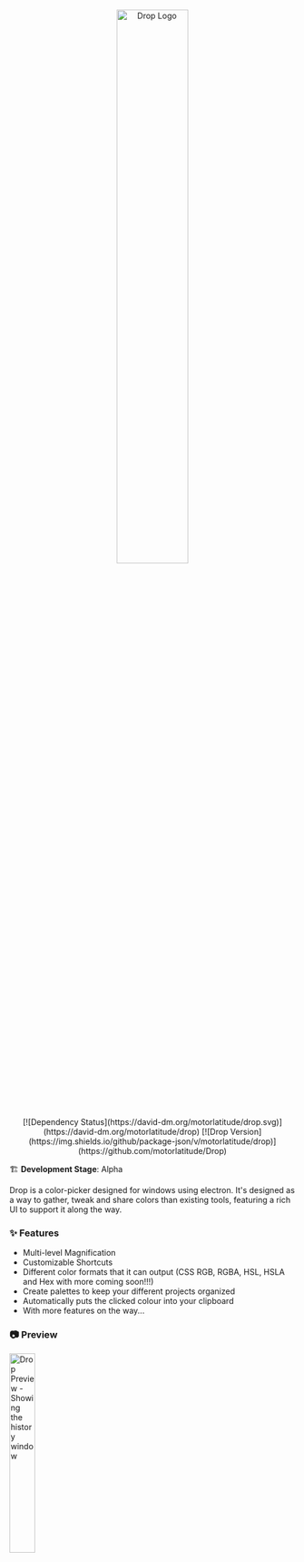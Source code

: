 <p align="center">
 <br/>
 <img src="https://raw.githubusercontent.com/motorlatitude/Drop/master/src/assets/img/Drop%20Logo.png" alt="Drop Logo" width="50%">
 <br/>
 [![Dependency Status](https://david-dm.org/motorlatitude/drop.svg)](https://david-dm.org/motorlatitude/drop)
 [![Drop Version](https://img.shields.io/github/package-json/v/motorlatitude/drop)](https://github.com/motorlatitude/Drop)
</p>


🏗️ **Development Stage**: Alpha


Drop is a color-picker designed for windows using electron. It's designed as a way to gather, tweak and share colors than
existing tools, featuring a rich UI to support it along the way.

### ✨ Features

 - Multi-level Magnification
 - Customizable Shortcuts
 - Different color formats that it can output (CSS RGB, RGBA, HSL, HSLA and Hex with more coming soon!!!)
 - Create palettes to keep your different projects organized
 - Automatically puts the clicked colour into your clipboard
 - With more features on the way...


### 📷 Preview

<img src="https://raw.githubusercontent.com/motorlatitude/Drop/master/src/assets/img/thumbnail.png" alt="Drop Preview - Showing the history window" width="30%">
